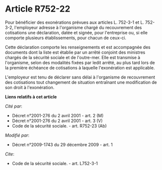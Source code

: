 # Article R752-22

Pour bénéficier des exonérations prévues aux articles L. 752-3-1 et L. 752-3-2, l'employeur adresse à l'organisme chargé du
recouvrement des cotisations une déclaration, datée et signée, pour l'entreprise ou, si elle comporte plusieurs
établissements, pour chacun de ceux-ci.

Cette déclaration comporte les renseignements et est accompagnée des documents dont la liste est établie par un arrêté
conjoint des ministres chargés de la sécurité sociale et de l'outre-mer. Elle est transmise à l'organisme, selon des
modalités fixées par ledit arrêté, au plus tard lors de la première échéance de cotisations à laquelle l'exonération est
applicable.

L'employeur est tenu de déclarer sans délai à l'organisme de recouvrement des cotisations tout changement de situation
entraînant une modification de son droit à l'exonération.

**Liens relatifs à cet article**

_Cité par_:

  - Décret n°2001-276 du 2 avril 2001 - art. 2 (M)
  - Décret n°2001-276 du 2 avril 2001 - art. 3 (V)
  - Code de la sécurité sociale. - art. R752-23 (Ab)

_Modifié par_:

  - Décret n°2009-1743 du 29 décembre 2009 - art. 1

_Cite_:

  - Code de la sécurité sociale. - art. L752-3-1
